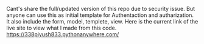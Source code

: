 Cant's share the full/updated version of this repo due to security issue. But anyone can use this as initial template for Authentaction and autharization. It also include the form, model, templete, view.
Here is the current link of the live site to view what I made from this code.
https://338piyush833.pythonanywhere.com/

